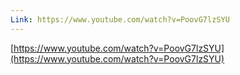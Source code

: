 ```yaml
---
Link: https://www.youtube.com/watch?v=PoovG7lzSYU
---
```

[https://www.youtube.com/watch?v=PoovG7lzSYU](https://www.youtube.com/watch?v=PoovG7lzSYU)